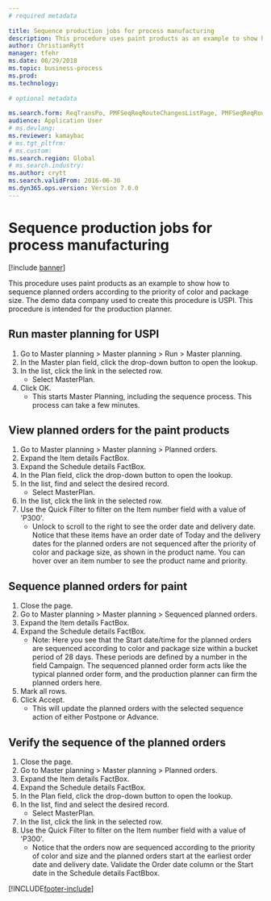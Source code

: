 ```yaml
--- 
# required metadata 
 
title: Sequence production jobs for process manufacturing
description: This procedure uses paint products as an example to show how to sequence planned orders according to the priority of color and package size. 
author: ChristianRytt
manager: tfehr 
ms.date: 08/29/2018
ms.topic: business-process 
ms.prod:  
ms.technology:  
 
# optional metadata 
 
ms.search.form: ReqTransPo, PMFSeqReqRouteChangesListPage, PMFSeqReqRoute, PMFSeqReqRouteChanges, PMFSeqReqSchedDetailsFactBox, PMFSequenceGroup, PMFSequenceItemTable, PMFSequenceTable, PmfSeqWrkCtrCapRes   
audience: Application User 
# ms.devlang:  
ms.reviewer: kamaybac
# ms.tgt_pltfrm:  
# ms.custom:  
ms.search.region: Global
# ms.search.industry: 
ms.author: crytt
ms.search.validFrom: 2016-06-30 
ms.dyn365.ops.version: Version 7.0.0 
---
```

# Sequence production jobs for process manufacturing

[!include [banner](../../includes/banner.md)]

This procedure uses paint products as an example to show how to sequence planned orders according to the priority of color and package size. The demo data company used to create this procedure is USPI. This procedure is intended for the production planner.


## Run master planning for USPI
1. Go to Master planning > Master planning > Run > Master planning.
2. In the Master plan field, click the drop-down button to open the lookup.
3. In the list, click the link in the selected row.
    * Select MasterPlan.  
4. Click OK.
    * This starts Master Planning, including the sequence process. This process can take a few minutes.  

## View planned orders for the paint products
1. Go to Master planning > Master planning > Planned orders.
2. Expand the Item details FactBox.
3. Expand the Schedule details FactBox.
4. In the Plan field, click the drop-down button to open the lookup.
5. In the list, find and select the desired record.
    * Select MasterPlan.  
6. In the list, click the link in the selected row.
7. Use the Quick Filter to filter on the Item number field with a value of 'P300'.
    * Unlock to scroll to the right to see the order date and delivery date. Notice that these items have an order date of Today and the delivery dates for the planned orders are not sequenced after the priority of color and package size, as shown in the product name. You can hover over an item number to see the product name and priority.  

## Sequence planned orders for paint
1. Close the page.
2. Go to Master planning > Master planning > Sequenced planned orders.
3. Expand the Item details FactBox.
4. Expand the Schedule details FactBox.
    * Note: Here you see that the Start date/time for the planned orders are sequenced according to color and package size within a bucket period of 28 days. These periods are defined by a number in the field Campaign. The sequenced planned order form acts like the typical planned order form, and the production planner can firm the planned orders here.  
5. Mark all rows.
6. Click Accept.
    * This will update the planned orders with the selected sequence action of either Postpone or Advance.  

## Verify the sequence of the planned orders
1. Close the page.
2. Go to Master planning > Master planning > Planned orders.
3. Expand the Item details FactBox.
4. Expand the Schedule details FactBox.
5. In the Plan field, click the drop-down button to open the lookup.
6. In the list, find and select the desired record.
    * Select MasterPlan.  
7. In the list, click the link in the selected row.
8. Use the Quick Filter to filter on the Item number field with a value of 'P300'.
    * Notice that the orders now are sequenced according to the priority of color and size and the planned orders start at the earliest order date and delivery date. Validate the Order date column or the Start date in the Schedule details FactBbox.  



[!INCLUDE[footer-include](../../../includes/footer-banner.md)]